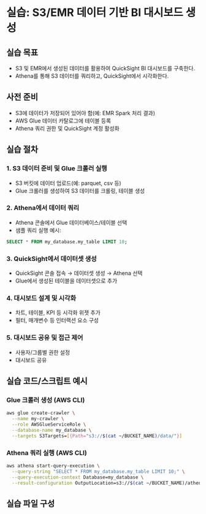 # 실습: S3/EMR 데이터 기반 BI 대시보드 생성

## 실습 목표
- S3 및 EMR에서 생성된 데이터를 활용하여 QuickSight BI 대시보드를 구축한다.
- Athena를 통해 S3 데이터를 쿼리하고, QuickSight에서 시각화한다.

## 사전 준비
- S3에 데이터가 저장되어 있어야 함(예: EMR Spark 처리 결과)
- AWS Glue 데이터 카탈로그에 테이블 등록
- Athena 쿼리 권한 및 QuickSight 계정 활성화

## 실습 절차

### 1. S3 데이터 준비 및 Glue 크롤러 실행
- S3 버킷에 데이터 업로드(예: parquet, csv 등)
- Glue 크롤러를 생성하여 S3 데이터를 크롤링, 테이블 생성

### 2. Athena에서 데이터 쿼리
- Athena 콘솔에서 Glue 데이터베이스/테이블 선택
- 샘플 쿼리 실행 예시:
```sql
SELECT * FROM my_database.my_table LIMIT 10;
```

### 3. QuickSight에서 데이터셋 생성
- QuickSight 콘솔 접속 → 데이터셋 생성 → Athena 선택
- Glue에서 생성된 테이블을 데이터셋으로 추가

### 4. 대시보드 설계 및 시각화
- 차트, 테이블, KPI 등 시각화 위젯 추가
- 필터, 매개변수 등 인터랙션 요소 구성

### 5. 대시보드 공유 및 접근 제어
- 사용자/그룹별 권한 설정
- 대시보드 공유

## 실습 코드/스크립트 예시

### Glue 크롤러 생성 (AWS CLI)
```bash
aws glue create-crawler \
  --name my-crawler \
  --role AWSGlueServiceRole \
  --database-name my_database \
  --targets S3Targets=[{Path="s3://$(cat ~/BUCKET_NAME)/data/"}]
```

### Athena 쿼리 실행 (AWS CLI)
```bash
aws athena start-query-execution \
  --query-string "SELECT * FROM my_database.my_table LIMIT 10;" \
  --query-execution-context Database=my_database \
  --result-configuration OutputLocation=s3://$(cat ~/BUCKET_NAME)/athena-results/
```

## 실습 파일 구성
```
